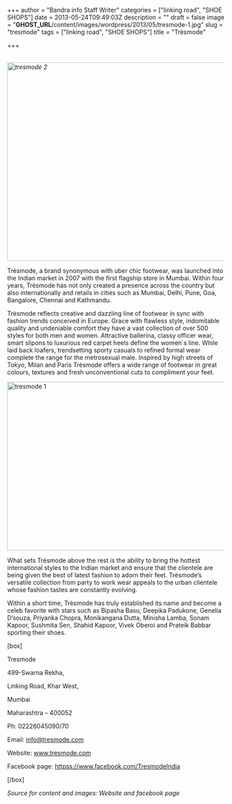 +++
author = "Bandra info Staff Writer"
categories = ["linking road", "SHOE SHOPS"]
date = 2013-05-24T09:49:03Z
description = ""
draft = false
image = "__GHOST_URL__/content/images/wordpress/2013/05/tresmode-1.jpg"
slug = "tresmode"
tags = ["linking road", "SHOE SHOPS"]
title = "Trèsmode"

+++


<p><i> <a href="https://i0.wp.com/bandra.info/wp-content/uploads/2013/05/tresmode-2.jpg?ssl=1"><img loading="lazy" class="size-full wp-image-2337 aligncenter" alt="tresmode 2" src="https://i0.wp.com/bandra.info/wp-content/uploads/2013/05/tresmode-2.jpg?resize=599%2C460&#038;ssl=1" width="599" height="460" srcset="https://i0.wp.com/bandra.info/wp-content/uploads/2013/05/tresmode-2.jpg?w=599&amp;ssl=1 599w, https://i0.wp.com/bandra.info/wp-content/uploads/2013/05/tresmode-2.jpg?resize=300%2C230&amp;ssl=1 300w" sizes="(max-width: 599px) 100vw, 599px" data-recalc-dims="1" /></a></i></p>
<p>Trèsmode, a brand synonymous with uber chic footwear, was launched into the Indian market in 2007 with the first flagship store in Mumbai. Within four years, Trèsmode has not only created a presence across the country but also internationally and retails in cities such as Mumbai, Delhi, Pune, Goa, Bangalore, Chennai and Kathmandu.</p>
<p>Trèsmode reflects creative and dazzling line of footwear in sync with fashion trends conceived in Europe. Grace with flawless style, indomitable quality and undeniable comfort they have a vast collection of over 500 styles for both men and women. Attractive ballerina, classy officer wear, smart slipons to luxurious red carpet heels define the women`s line. While laid back loafers, trendsetting sporty casuals to refined formal wear complete the range for the metrosexual male. Inspired by high streets of Tokyo, Milan and Paris Trèsmode offers a wide range of footwear in great colours, textures and fresh unconventional cuts to compliment your feet.</p>
<p><a href="https://i0.wp.com/bandra.info/wp-content/uploads/2013/05/tresmode-1.jpg?ssl=1"><img loading="lazy" class="size-full wp-image-2338 aligncenter" alt="tresmode 1" src="https://i0.wp.com/bandra.info/wp-content/uploads/2013/05/tresmode-1.jpg?resize=599%2C391&#038;ssl=1" width="599" height="391" srcset="https://i0.wp.com/bandra.info/wp-content/uploads/2013/05/tresmode-1.jpg?w=599&amp;ssl=1 599w, https://i0.wp.com/bandra.info/wp-content/uploads/2013/05/tresmode-1.jpg?resize=300%2C195&amp;ssl=1 300w" sizes="(max-width: 599px) 100vw, 599px" data-recalc-dims="1" /></a></p>
<p>What sets Trèsmode above the rest is the ability to bring the hottest international styles to the Indian market and ensure that the clientele are being given the best of latest fashion to adorn their feet. Trèsmode’s versatile collection from party to work wear appeals to the urban clientele whose fashion tastes are constantly evolving.</p>
<p>Within a short time, Trèsmode has truly established its name and become a celeb favorite with stars such as Bipasha Basu, Deepika Padukone, Genelia D’souza, Priyanka Chopra, Monikangana Dutta, Minisha Lamba, Sonam Kapoor, Sushmita Sen, Shahid Kapoor, Vivek Oberoi and Prateik Babbar sporting their shoes.</p>
<p>[box]</p>
<p>Tresmode</p>
<p>499-Swarna Rekha,</p>
<p>Linking Road, Khar West,</p>
<p>Mumbai</p>
<p>Maharashtra &#8211; 400052</p>
<p>Ph: 02226045090/70</p>
<p>Email: <a href="mailto:info@tresmode.com">info@tresmode.com</a></p>
<p>Website: <a href="https://www.tresmode.com/">www.tresmode.com</a></p>
<p>Facebook page: <a href="httpss://www.facebook.com/TresmodeIndia">httpss://www.facebook.com/TresmodeIndia</a></p>
<p>[/box]</p>
<p><i>Source for content and images: Website and facebook page</i></p>



